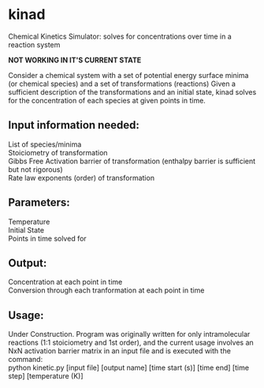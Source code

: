 # kinad
Chemical Kinetics Simulator: solves for concentrations over time in a reaction system


**NOT WORKING IN IT'S CURRENT STATE**

Consider a chemical system with a set of potential energy surface minima (or chemical species) and a set of transformations (reactions)
Given a sufficient description of the transformations and an initial state, kinad solves for the concentration of each species at given points in time.

Input information needed:
-------------------------
List of species/minima <br>
Stoiciometry of transformation <br>
Gibbs Free Activation barrier of transformation (enthalpy barrier is sufficient but not rigorous) <br>
Rate law exponents (order) of transformation <br>

Parameters:
-----------
Temperature <br>
Initial State <br>
Points in time solved for <br>


Output:
-------
Concentration at each point in time <br>
Conversion through each tranformation at each point in time <br>


Usage:
-------
Under Construction. Program was originally written for only intramolecular reactions (1:1 stoiciometry and 1st order), and the current usage involves an NxN activation barrier matrix in an input file and is executed with the command: <br>
python kinetic.py [input file] [output name] [time start (s)] [time end] [time step] [temperature (K)]
